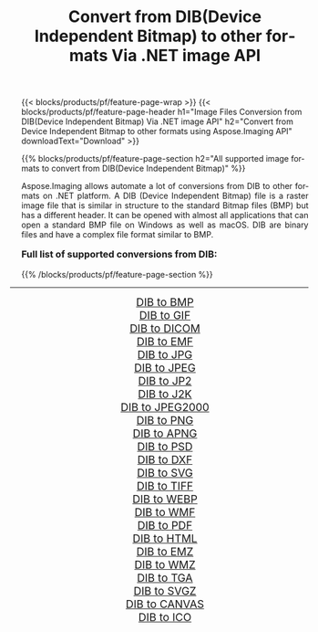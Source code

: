 ﻿---
title: Convert from DIB(Device Independent Bitmap) to other formats Via .NET image API 
weight: 3920
url: /net/conversion/from/dib/ 
lang: en
langdirlevel: 2
locales: zh-hans,ja,it,ru,de,es,fr,nl,id,lt,pl,pt,vi,tr,ko,zh-hant,ar,hi,th,sv,cs,uk,he
description: Using Aspose.Imaging for .NET you can easily convert from DIB(Device Independent Bitmap) to other formats
---

{{< blocks/products/pf/feature-page-wrap >}}
{{< blocks/products/pf/feature-page-header h1="Image Files Conversion from DIB(Device Independent Bitmap) Via .NET image API" h2="Convert from Device Independent Bitmap to other formats using Aspose.Imaging API" downloadText="Download" >}}


{{% blocks/products/pf/feature-page-section  h2="All supported image formats to convert from DIB(Device Independent Bitmap)" %}}
<p align=justify>Aspose.Imaging allows automate a lot of conversions from DIB to other formats on .NET platform. A DIB (Device Independent Bitmap) file is a raster image file that is similar in structure to the standard Bitmap files (BMP) but has a different header. It can be opened with almost all applications that can open a standard BMP file on Windows as well as macOS. DIB are binary files and have a complex file format similar to BMP.</p>
<h3 style="margin-top:16px;">
Full list of supported conversions from DIB:
</h3>
{{% /blocks/products/pf/feature-page-section %}}
<div class="container-fluid productfamilypage bg-gray">
    <div class="convertypes bg-gray agp-content section">
        <div class="container">
		<hr style="margin-left:-20px;"/>
		<div class="row other-converters" style="gap: 10px;font-size: 19px;text-align:center;">
		    <div class='col-md-3 other-converter remove-lp remove-rp'><a href="/imaging/net/conversion/dib-to-bmp/" style="padding:15px;">DIB to BMP</a></div><div class='col-md-3 other-converter remove-lp remove-rp'><a href="/imaging/net/conversion/dib-to-gif/" style="padding:15px;">DIB to GIF</a></div><div class='col-md-3 other-converter remove-lp remove-rp'><a href="/imaging/net/conversion/dib-to-dicom/" style="padding:15px;">DIB to DICOM</a></div><div class='col-md-3 other-converter remove-lp remove-rp'><a href="/imaging/net/conversion/dib-to-emf/" style="padding:15px;">DIB to EMF</a></div><div class='col-md-3 other-converter remove-lp remove-rp'><a href="/imaging/net/conversion/dib-to-jpg/" style="padding:15px;">DIB to JPG</a></div><div class='col-md-3 other-converter remove-lp remove-rp'><a href="/imaging/net/conversion/dib-to-jpeg/" style="padding:15px;">DIB to JPEG</a></div><div class='col-md-3 other-converter remove-lp remove-rp'><a href="/imaging/net/conversion/dib-to-jp2/" style="padding:15px;">DIB to JP2</a></div><div class='col-md-3 other-converter remove-lp remove-rp'><a href="/imaging/net/conversion/dib-to-j2k/" style="padding:15px;">DIB to J2K</a></div><div class='col-md-3 other-converter remove-lp remove-rp'><a href="/imaging/net/conversion/dib-to-jpeg2000/" style="padding:15px;">DIB to JPEG2000</a></div><div class='col-md-3 other-converter remove-lp remove-rp'><a href="/imaging/net/conversion/dib-to-png/" style="padding:15px;">DIB to PNG</a></div><div class='col-md-3 other-converter remove-lp remove-rp'><a href="/imaging/net/conversion/dib-to-apng/" style="padding:15px;">DIB to APNG</a></div><div class='col-md-3 other-converter remove-lp remove-rp'><a href="/imaging/net/conversion/dib-to-psd/" style="padding:15px;">DIB to PSD</a></div><div class='col-md-3 other-converter remove-lp remove-rp'><a href="/imaging/net/conversion/dib-to-dxf/" style="padding:15px;">DIB to DXF</a></div><div class='col-md-3 other-converter remove-lp remove-rp'><a href="/imaging/net/conversion/dib-to-svg/" style="padding:15px;">DIB to SVG</a></div><div class='col-md-3 other-converter remove-lp remove-rp'><a href="/imaging/net/conversion/dib-to-tiff/" style="padding:15px;">DIB to TIFF</a></div><div class='col-md-3 other-converter remove-lp remove-rp'><a href="/imaging/net/conversion/dib-to-webp/" style="padding:15px;">DIB to WEBP</a></div><div class='col-md-3 other-converter remove-lp remove-rp'><a href="/imaging/net/conversion/dib-to-wmf/" style="padding:15px;">DIB to WMF</a></div><div class='col-md-3 other-converter remove-lp remove-rp'><a href="/imaging/net/conversion/dib-to-pdf/" style="padding:15px;">DIB to PDF</a></div><div class='col-md-3 other-converter remove-lp remove-rp'><a href="/imaging/net/conversion/dib-to-html/" style="padding:15px;">DIB to HTML</a></div><div class='col-md-3 other-converter remove-lp remove-rp'><a href="/imaging/net/conversion/dib-to-emz/" style="padding:15px;">DIB to EMZ</a></div><div class='col-md-3 other-converter remove-lp remove-rp'><a href="/imaging/net/conversion/dib-to-wmz/" style="padding:15px;">DIB to WMZ</a></div><div class='col-md-3 other-converter remove-lp remove-rp'><a href="/imaging/net/conversion/dib-to-tga/" style="padding:15px;">DIB to TGA</a></div><div class='col-md-3 other-converter remove-lp remove-rp'><a href="/imaging/net/conversion/dib-to-svgz/" style="padding:15px;">DIB to SVGZ</a></div><div class='col-md-3 other-converter remove-lp remove-rp'><a href="/imaging/net/conversion/dib-to-canvas/" style="padding:15px;">DIB to CANVAS</a></div><div class='col-md-3 other-converter remove-lp remove-rp'><a href="/imaging/net/conversion/dib-to-ico/" style="padding:15px;">DIB to ICO</a></div>
                </div>
        </div>
    </div>
</div>
<br/>

